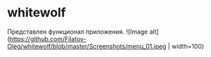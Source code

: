 # whitewolf
Представлен функционал приложения.
![Image alt](https://github.com/Filatov-Oleg/whitewolf/blob/master/Screenshots/menu_01.jpeg | width=100)
